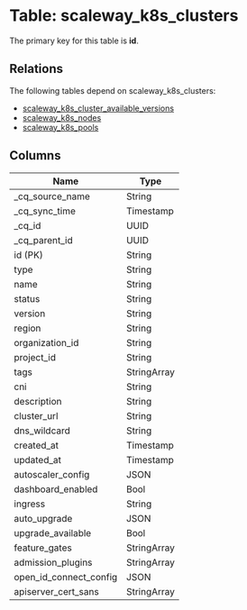 # Table: scaleway_k8s_clusters

The primary key for this table is **id**.

## Relations

The following tables depend on scaleway_k8s_clusters:
  - [scaleway_k8s_cluster_available_versions](scaleway_k8s_cluster_available_versions.md)
  - [scaleway_k8s_nodes](scaleway_k8s_nodes.md)
  - [scaleway_k8s_pools](scaleway_k8s_pools.md)

## Columns

| Name          | Type          |
| ------------- | ------------- |
|_cq_source_name|String|
|_cq_sync_time|Timestamp|
|_cq_id|UUID|
|_cq_parent_id|UUID|
|id (PK)|String|
|type|String|
|name|String|
|status|String|
|version|String|
|region|String|
|organization_id|String|
|project_id|String|
|tags|StringArray|
|cni|String|
|description|String|
|cluster_url|String|
|dns_wildcard|String|
|created_at|Timestamp|
|updated_at|Timestamp|
|autoscaler_config|JSON|
|dashboard_enabled|Bool|
|ingress|String|
|auto_upgrade|JSON|
|upgrade_available|Bool|
|feature_gates|StringArray|
|admission_plugins|StringArray|
|open_id_connect_config|JSON|
|apiserver_cert_sans|StringArray|